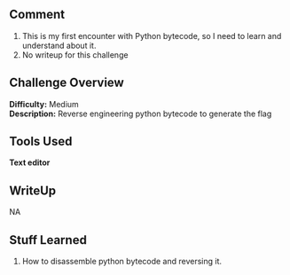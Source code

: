 ## Comment
1. This is my first encounter with Python bytecode, so I need to learn and understand about it.  
2. No writeup for this challenge

## Challenge Overview
**Difficulty:** Medium  
**Description:** Reverse engineering python bytecode to generate the flag

## Tools Used
**Text editor**  
## WriteUp
NA
## Stuff Learned
1. How to disassemble python bytecode and reversing it.
